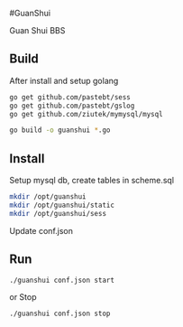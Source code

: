 #GuanShui

Guan Shui BBS

## Build

After install and setup golang
```bash
go get github.com/pastebt/sess
go get github.com/pastebt/gslog
go get github.com/ziutek/mymysql/mysql

go build -o guanshui *.go
```

## Install

Setup mysql db, create tables in scheme.sql

```bash
mkdir /opt/guanshui
mkdir /opt/guanshui/static
mkdir /opt/guanshui/sess
```

Update conf.json

## Run

```bash
./guanshui conf.json start
```

or Stop

```bash
./guanshui conf.json stop
```
